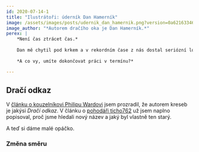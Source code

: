 ```yaml
---
id: 2020-07-14-1
title: "Ilustrátoři: úderník Dan Hamerník"
image: /assets/images/posts/udernik_dan_hamernik.png?version=0a621633465f0713f3388ca6b1bb665f
image_author: "*Autorem dračího oka je Dan Hamerník.*"
perex: |
    *Není čas ztrácet čas.*
    
    Dan mě chytil pod krkem a v rekordním čase z nás dostal seriózní logo. A tím byl oficiálně stvrzen Dračí odkaz.
    
    *A co vy, umíte dokončovat práci v termínu?*

---
```


## Dračí odkaz

V [článku o kouzelníkovi Philipu Wardovi](2020-06-18-kouzelnik-philip-ward.md) jsem prozradil, že autorem kreseb je jakýsi *Dračí odkaz*. V článku o [pohodáři ticho762](2020-06-24-ilustratori-pohodar-ticho762.md#Dračí_odkaz) už jsem naplno popisoval, proč jsme hledali nový název a jaký byl vlastně ten starý.

A teď si dáme malé opáčko.

### Změna směru

